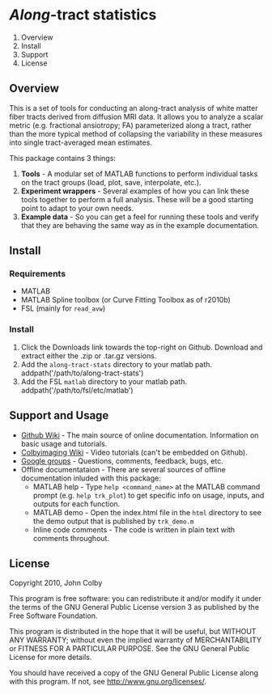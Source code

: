 *Along*-tract statistics
========================
1. Overview
2. Install
3. Support
4. License

Overview
--------
This is a set of tools for conducting an along-tract analysis of white matter fiber tracts derived from diffusion MRI data. It allows you to analyze a scalar metric (e.g. fractional ansiotropy; FA) parameterized along a tract, rather than the more typical method of collapsing the variability in these measures into single tract-averaged mean estimates.

This package contains 3 things:

1. **Tools** - A modular set of MATLAB functions to perform individual tasks on the tract groups (load, plot, save, interpolate, etc.).
2. **Experiment wrappers** - Several examples of how you can link these tools together to perform a full analysis. These will be a good starting point to adapt to your own needs.
3. **Example data** - So you can get a feel for running these tools and verify that they are behaving the same way as in the example documentation.

Install
-------
### Requirements

- MATLAB
- MATLAB Spline toolbox (or Curve Fitting Toolbox as of r2010b)
- FSL (mainly for `read_avw`)
 
### Install
1. Click the Downloads link towards the top-right on Github. Download and extract either the .zip or .tar.gz versions.
2. Add the `along-tract-stats` directory to your matlab path.
        addpath('/path/to/along-tract-stats')
3. Add the FSL `matlab` directory to your matlab path.
        addpath('/path/to/fsl/etc/matlab')

Support and Usage
-----------------
- [Github Wiki](http://github.com/johncolby/along-tract-stats/wiki/wiki) - The main source of online documentation. Information on basic usage and tutorials.
- [Colbyimaging Wiki](http://www.colbyimaging.com/wiki/neuroimaging/along-tract-stats) - Video tutorials (can't be embedded on Github).
- [Google groups](http://groups.google.com/group/along-tract-stats) - Questions, comments, feedback, bugs, etc.
- Offline documentataion - There are several sources of offline documentation inluded with this package:
    - MATLAB help - Type `help <command_name>` at the MATLAB command prompt (e.g. `help trk_plot`) to get specific info on usage, inputs, and outputs for each function.
    - MATLAB demo - Open the index.html file in the `html` directory to see the demo output that is published by `trk_demo.m`
    - Inline code comments - The code is written in plain text with comments throughout. 

License
-------
Copyright 2010, John Colby

This program is free software: you can redistribute it and/or modify it under the terms of the GNU General Public License version 3 as published by the Free Software Foundation.

This program is distributed in the hope that it will be useful, but WITHOUT ANY WARRANTY; without even the implied warranty of MERCHANTABILITY or FITNESS FOR A PARTICULAR PURPOSE.  See the GNU General Public License for more details.

You should have received a copy of the GNU General Public License along with this program.  If not, see <http://www.gnu.org/licenses/>.
